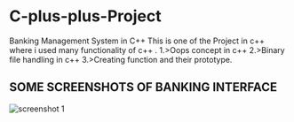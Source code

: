 # C-plus-plus-Project
Banking  Management System in C++
This is one of the Project in c++ where i used many functionality of c++ .
1.>Oops concept in c++
2.>Binary file handling in c++
3.>Creating function and their prototype.

## SOME SCREENSHOTS OF BANKING INTERFACE

![screenshot 1](https://raw.githubusercontent.com/akhikumar/MINI-C-plus-plus-Project/master/project.png)


